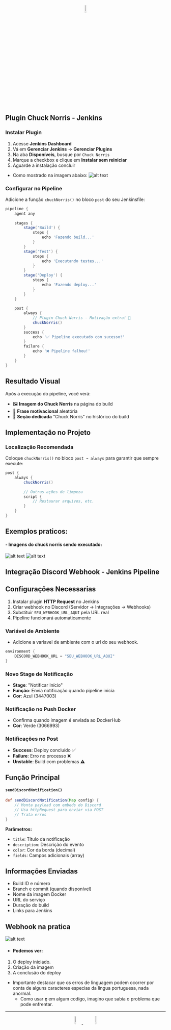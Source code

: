 <p align="center">
  <a href="https://github.com/gasparotto-l/CICD-Projeto-Final/tree/main/Etapas/Etapas/4-5-Jenkins-Build-e-Deploy#readme
  ">
    <img src="https://raw.githubusercontent.com/gasparotto-l/CICD-Projeto-Final/refs/heads/main/elementosgraficos/anterior.jpg" alt="Etapa Anterior" height="8%">
  </a>
</p>

## Plugin Chuck Norris - Jenkins 

### Instalar Plugin
1. Acesse **Jenkins Dashboard**
2. Vá em **Gerenciar Jenkins** → **Gerenciar Plugins**
3. Na aba **Disponíveis**, busque por `Chuck Norris`
4. Marque a checkbox e clique em **Instalar sem reiniciar**
5. Aguarde a instalação concluir

- Como mostrado na imagem abaixo:
![alt text](<../../assets/et6/chuck norris plugin.png>)

### Configurar no Pipeline
Adicione a função `chuckNorris()` no bloco `post` do seu Jenkinsfile:

```groovy
pipeline {
    agent any
    
    stages {
        stage('Build') {
            steps {
                echo 'Fazendo build...'
            }
        }
        stage('Test') {
            steps {
                echo 'Executando testes...'
            }
        }
        stage('Deploy') {
            steps {
                echo 'Fazendo deploy...'
            }
        }
    }
    
    post {
        always {
            // Plugin Chuck Norris - Motivação extra! 🥋
            chuckNorris()
        }
        success {
            echo '✅ Pipeline executado com sucesso!'
        }
        failure {
            echo '❌ Pipeline falhou!'
        }
    }
}
```

## Resultado Visual

Após a execução do pipeline, você verá:
- 🖼️ **Imagem do Chuck Norris** na página do build
- 💬 **Frase motivacional** aleatória
- 🎯 **Seção dedicada** "Chuck Norris" no histórico do build


## Implementação no Projeto

### Localização Recomendada
Coloque `chuckNorris()` no bloco `post → always` para garantir que sempre execute:

```groovy
post {
    always {
        chuckNorris()
        
        // Outras ações de limpeza
        script {
            // Restaurar arquivos, etc.
        }
    }
}
```
## Exemplos praticos:
#### - Imagens do chuck norris sendo executado:
 ![alt text](<../../assets/et6/chuck norris .png>)
 ![alt text](../../assets/et6/chucknorris.png)


## Integração Discord Webhook - Jenkins Pipeline

## Configurações Necessarias
1. Instalar plugin **HTTP Request** no Jenkins
2. Criar webhook no Discord (Servidor → Integrações → Webhooks)
3. Substituir `SEU_WEBHOOK_URL_AQUI` pela URL real
4. Pipeline funcionará automaticamente

### Variável de Ambiente
- Adicione a variavel de ambiente com o url do seu webhook.
```groovy
environment {
    DISCORD_WEBHOOK_URL = "SEU_WEBHOOK_URL_AQUI"
}
```

### Novo Stage de Notificação
- **Stage**: "Notificar Início" 
- **Função**: Envia notificação quando pipeline inicia
- **Cor**: Azul (3447003)

### Notificação no Push Docker
- Confirma quando imagem é enviada ao DockerHub
- **Cor**: Verde (3066993)

### Notificações no Post
- **Success**: Deploy concluído ✅
- **Failure**: Erro no processo ❌  
- **Unstable**: Build com problemas ⚠️

## Função Principal

#### `sendDiscordNotification()`
```groovy
def sendDiscordNotification(Map config) {
    // Monta payload com embeds do Discord
    // Usa httpRequest para enviar via POST
    // Trata erros 
}
```

**Parâmetros:**
- `title`: Título da notificação
- `description`: Descrição do evento
- `color`: Cor da borda (decimal)
- `fields`: Campos adicionais (array)

## Informações Enviadas
- Build ID e número
- Branch e commit (quando disponível)
- Nome da imagem Docker
- URL do serviço
- Duração do build
- Links para Jenkins

## Webhook na pratica

![alt text](../../assets/et6/webhook.png)

- #### Podemos ver:
1. O deploy iniciado.
2. Criação da imagem
3. A conclusão do deploy

- Importante destacar que os erros de linguagem podem ocorrer por conta de alguns caracteres especias da lingua portuguesa, nada anormal. 
    - Como usar **ç** em algum codigo, imagino que sabia o problema que pode enfrentar.

---

<p align="center">
  <a href="https://github.com/gasparotto-l/CICD-Projeto-Final/tree/main/Etapas/Etapas/4-5-Jenkins-Build-e-Deploy#readme
  ">
    <img src="https://raw.githubusercontent.com/gasparotto-l/CICD-Projeto-Final/refs/heads/main/elementosgraficos/anterior.jpg" alt="Etapa Anterior" height="8%">
  </a>
  &nbsp;&nbsp;&nbsp;&nbsp;
  <a href="https://github.com/gasparotto-l/CICD-Projeto-Final/tree/main/Etapas/Etapas/7-Considerações-Finais#readme
  ">
    <img src="https://raw.githubusercontent.com/gasparotto-l/CICD-Projeto-Final/refs/heads/main/elementosgraficos/proxima.jpg" alt="Próxima Etapa" height="8%">
  </a>
</p>